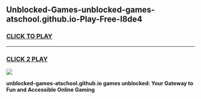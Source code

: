 
## Unblocked-Games-unblocked-games-atschool.github.io-Play-Free-l8de4
<h3>
<a href="https://premium76.site?title=unblocked-games-atschool.github.io&ref=20M">CLICK TO PLAY</a></h3>
<hr>

<h3>
<a href="https://premium76.site?title=unblocked-games-atschool.github.io&ref=20M">CLICK 2 PLAY</a>
  
</h3>

<a href="https://premium76.site?title=unblocked-games-atschool.github.io&ref=19M"><img src="https://clearcache.store/games.png"></a>


**unblocked-games-atschool.github.io games unblocked: Your Gateway to Fun and Accessible Online Gaming**
